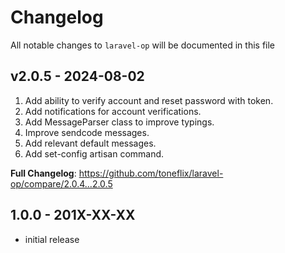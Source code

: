 # Changelog

All notable changes to `laravel-op` will be documented in this file

## v2.0.5 - 2024-08-02

1. Add ability to verify account and reset password with token.
2. Add notifications for account verifications.
3. Add MessageParser class to improve typings.
4. Improve sendcode messages.
5. Add relevant default messages.
6. Add set-config artisan command.

**Full Changelog**: https://github.com/toneflix/laravel-op/compare/2.0.4...2.0.5

## 1.0.0 - 201X-XX-XX

- initial release

